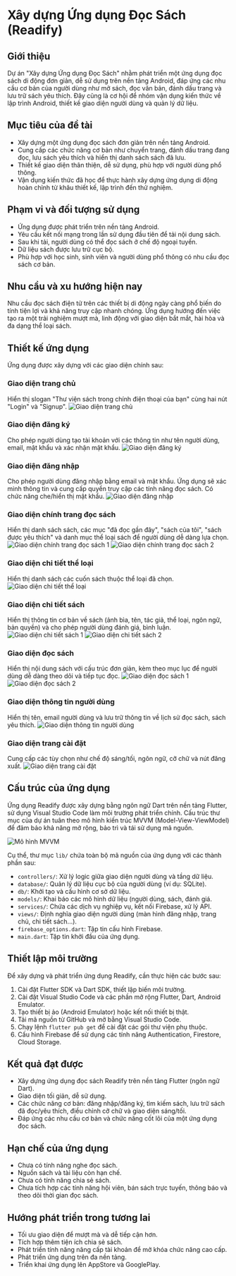# Xây dựng Ứng dụng Đọc Sách (Readify)

## Giới thiệu

Dự án "Xây dựng Ứng dụng Đọc Sách" nhằm phát triển một ứng dụng đọc sách di động đơn giản, dễ sử dụng trên nền tảng Android, đáp ứng các nhu cầu cơ bản của người dùng như mở sách, đọc văn bản, đánh dấu trang và lưu trữ sách yêu thích. Đây cũng là cơ hội để nhóm vận dụng kiến thức về lập trình Android, thiết kế giao diện người dùng và quản lý dữ liệu.

## Mục tiêu của đề tài

* Xây dựng một ứng dụng đọc sách đơn giản trên nền tảng Android. 
* Cung cấp các chức năng cơ bản như chuyển trang, đánh dấu trang đang đọc, lưu sách yêu thích và hiển thị danh sách sách đã lưu. 
* Thiết kế giao diện thân thiện, dễ sử dụng, phù hợp với người dùng phổ thông. 
* Vận dụng kiến thức đã học để thực hành xây dựng ứng dụng di động hoàn chỉnh từ khâu thiết kế, lập trình đến thử nghiệm. 

## Phạm vi và đối tượng sử dụng

* Ứng dụng được phát triển trên nền tảng Android. 
* Yêu cầu kết nối mạng trong lần sử dụng đầu tiên để tải nội dung sách. 
* Sau khi tải, người dùng có thể đọc sách ở chế độ ngoại tuyến. 
* Dữ liệu sách được lưu trữ cục bộ. 
* Phù hợp với học sinh, sinh viên và người dùng phổ thông có nhu cầu đọc sách cơ bản. 

## Nhu cầu và xu hướng hiện nay

Nhu cầu đọc sách điện tử trên các thiết bị di động ngày càng phổ biến do tính tiện lợi và khả năng truy cập nhanh chóng. Ứng dụng hướng đến việc tạo ra một trải nghiệm mượt mà, linh động với giao diện bắt mắt, hài hòa và đa dạng thể loại sách.

## Thiết kế ứng dụng

Ứng dụng được xây dựng với các giao diện chính sau:

### Giao diện trang chủ

Hiển thị slogan "Thư viện sách trong chính điện thoại của bạn" cùng hai nút "Login" và "Signup".
![Giao diện trang chủ](Image_1.1_Giao_dien_trang_chu.png)

### Giao diện đăng ký

Cho phép người dùng tạo tài khoản với các thông tin như tên người dùng, email, mật khẩu và xác nhận mật khẩu.
![Giao diện đăng ký](Image_1.2_Giao_dien_dang_ky.png)

### Giao diện đăng nhập

Cho phép người dùng đăng nhập bằng email và mật khẩu. Ứng dụng sẽ xác minh thông tin và cung cấp quyền truy cập các tính năng đọc sách. Có chức năng che/hiển thị mật khẩu.
![Giao diện đăng nhập](Image_1.3_Giao_dien_dang_nhap.png)

### Giao diện chính trang đọc sách

Hiển thị danh sách sách, các mục "đã đọc gần đây", "sách của tôi", "sách được yêu thích" và danh mục thể loại sách để người dùng dễ dàng lựa chọn.
![Giao diện chính trang đọc sách 1](Image_1.4_Giao_dien_chinh_trang_doc_sach_1.png)
![Giao diện chính trang đọc sách 2](Image_1.4_Giao_dien_chinh_trang_doc_sach_2.png)

### Giao diện chi tiết thể loại

Hiển thị danh sách các cuốn sách thuộc thể loại đã chọn.
![Giao diện chi tiết thể loại](Image_1.5_Giao_dien_chi_tiet_the_loai.png)

### Giao diện chi tiết sách

Hiển thị thông tin cơ bản về sách (ảnh bìa, tên, tác giả, thể loại, ngôn ngữ, bản quyền) và cho phép người dùng đánh giá, bình luận.
![Giao diện chi tiết sách 1](Image_1.6_Giao_dien_chi_tiet_sach_1.png)
![Giao diện chi tiết sách 2](Image_1.6_Giao_dien_chi_tiet_sach_2.png)

### Giao diện đọc sách

Hiển thị nội dung sách với cấu trúc đơn giản, kèm theo mục lục để người dùng dễ dàng theo dõi và tiếp tục đọc.
![Giao diện đọc sách 1](Image_1.7_Giao_dien_doc_sach_1.png)
![Giao diện đọc sách 2](Image_1.7_Giao_dien_doc_sach_2.png)

### Giao diện thông tin người dùng

Hiển thị tên, email người dùng và lưu trữ thông tin về lịch sử đọc sách, sách yêu thích.
![Giao diện thông tin người dùng](Image_1.8_Giao_dien_nguoi_dung.png)

### Giao diện trang cài đặt

Cung cấp các tùy chọn như chế độ sáng/tối, ngôn ngữ, cỡ chữ và nút đăng xuất.
![Giao diện trang cài đặt](Image_1.9_Giao_dien_trang_cai_dat.png)

## Cấu trúc của ứng dụng

Ứng dụng Readify được xây dựng bằng ngôn ngữ Dart trên nền tảng Flutter, sử dụng Visual Studio Code làm môi trường phát triển chính. Cấu trúc thư mục của dự án tuân theo mô hình kiến trúc MVVM (Model-View-ViewModel) để đảm bảo khả năng mở rộng, bảo trì và tái sử dụng mã nguồn.

![Mô hình MVVM](Image_2.1_Mo_hinh_MVVM.png)

Cụ thể, thư mục `lib/` chứa toàn bộ mã nguồn của ứng dụng với các thành phần sau:
* `controllers/`: Xử lý logic giữa giao diện người dùng và tầng dữ liệu.
* `database/`: Quản lý dữ liệu cục bộ của người dùng (ví dụ: SQLite).
* `db/`: Khởi tạo và cấu hình cơ sở dữ liệu.
* `models/`: Khai báo các mô hình dữ liệu (người dùng, sách, đánh giá.
* `services/`: Chứa các dịch vụ nghiệp vụ, kết nối Firebase, xử lý API.
* `views/`: Định nghĩa giao diện người dùng (màn hình đăng nhập, trang chủ, chi tiết sách...).
* `firebase_options.dart`: Tập tin cấu hình Firebase.
* `main.dart`: Tập tin khởi đầu của ứng dụng.

## Thiết lập môi trường

Để xây dựng và phát triển ứng dụng Readify, cần thực hiện các bước sau:

1.  Cài đặt Flutter SDK và Dart SDK, thiết lập biến môi trường.
2.  Cài đặt Visual Studio Code và các phần mở rộng Flutter, Dart, Android Emulator.
3.  Tạo thiết bị ảo (Android Emulator) hoặc kết nối thiết bị thật.
4.  Tải mã nguồn từ GitHub và mở bằng Visual Studio Code.
5.  Chạy lệnh `flutter pub get` để cài đặt các gói thư viện phụ thuộc.
6.  Cấu hình Firebase để sử dụng các tính năng Authentication, Firestore, Cloud Storage.

## Kết quả đạt được

* Xây dựng ứng dụng đọc sách Readify trên nền tảng Flutter (ngôn ngữ Dart).
* Giao diện tối giản, dễ sử dụng.
* Các chức năng cơ bản: đăng nhập/đăng ký, tìm kiếm sách, lưu trữ sách đã đọc/yêu thích, điều chỉnh cỡ chữ và giao diện sáng/tối.
* Đáp ứng các nhu cầu cơ bản và chức năng cốt lõi của một ứng dụng đọc sách.

## Hạn chế của ứng dụng

* Chưa có tính năng nghe đọc sách.
* Nguồn sách và tài liệu còn hạn chế.
* Chưa có tính năng chia sẻ sách.
* Chưa tích hợp các tính năng hội viên, bán sách trực tuyến, thông báo và theo dõi thời gian đọc sách.

## Hướng phát triển trong tương lai

* Tối ưu giao diện để mượt mà và dễ tiếp cận hơn.
* Tích hợp thêm tiện ích chia sẻ sách.
* Phát triển tính năng nâng cấp tài khoản để mở khóa chức năng cao cấp.
* Phát triển ứng dụng trên đa nền tảng.
* Triển khai ứng dụng lên AppStore và GooglePlay.

